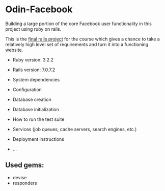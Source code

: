# Odin-Facebook

Building a large portion of the core Facebook user functionality in this project using ruby on rails.

This is the [final rails project](https://www.theodinproject.com/lessons/ruby-on-rails-rails-final-project) for the course which gives a chance to take a relatively high level set of requirements and turn it into a functioning website. 

* Ruby version: 3.2.2

* Rails version: 7.0.7.2

* System dependencies

* Configuration

* Database creation

* Database initialization

* How to run the test suite

* Services (job queues, cache servers, search engines, etc.)

* Deployment instructions

* ...

## Used gems:

- devise
- responders